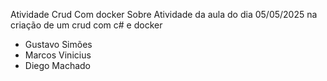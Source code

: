 Atividade Crud Com docker
Sobre
Atividade da aula do dia 05/05/2025 na criação de um crud com c# e docker

- Gustavo Simões
- Marcos Vinicius
- Diego Machado
